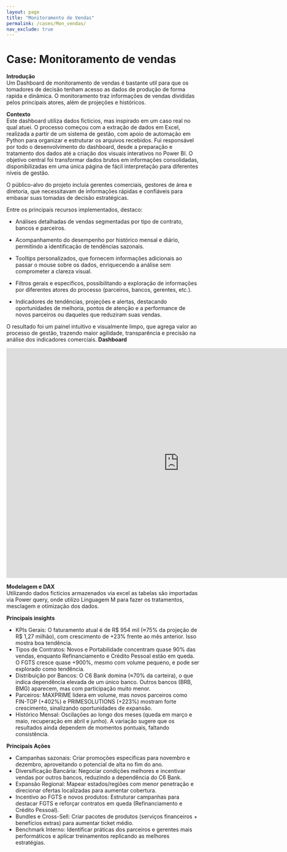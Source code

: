 ```yaml
---
layout: page
title: "Monitoramento de Vendas"
permalink: /cases/Mon_vendas/
nav_exclude: true
---
```


# Case: Monitoramento de vendas

**Introdução**  
Um Dashboard de monitoramento de vendas é bastante util para que os tomadores de decisão tenham acesso as dados de produção de forma rapida e dinâmica. O monitoramento traz informações de vendas divididas pelos principais atores,
além de projeções e históricos.

**Contexto**</br>
Este dashboard utiliza dados ficticios, mas inspirado em um caso real no qual atuei. O processo começou com a extração de dados em Excel, realizada a partir de um sistema de gestão, com apoio de automação em Python para organizar e estruturar os arquivos recebidos. Fui responsável por todo o desenvolvimento do dashboard, desde a preparação e tratamento dos dados até a criação dos visuais interativos no Power BI. O objetivo central foi transformar dados brutos em informações consolidadas, disponibilizadas em uma única página de fácil interpretação para diferentes níveis de gestão.

O público-alvo do projeto incluía gerentes comerciais, gestores de área e diretoria, que necessitavam de informações rápidas e confiáveis para embasar suas tomadas de decisão estratégicas.

Entre os principais recursos implementados, destaco:

- Análises detalhadas de vendas segmentadas por tipo de contrato, bancos e parceiros.

- Acompanhamento do desempenho por histórico mensal e diário, permitindo a identificação de tendências sazonais.

- Tooltips personalizados, que fornecem informações adicionais ao passar o mouse sobre os dados, enriquecendo a análise sem comprometer a clareza visual.

- Filtros gerais e específicos, possibilitando a exploração de informações por diferentes atores do processo (parceiros, bancos, gerentes, etc.).

- Indicadores de tendências, projeções e alertas, destacando oportunidades de melhoria, pontos de atenção e a performance de novos parceiros ou daqueles que reduziram suas vendas.

O resultado foi um painel intuitivo e visualmente limpo, que agrega valor ao processo de gestão, trazendo maior agilidade, transparência e precisão na análise dos indicadores comerciais.
**Dashboard**  
<iframe title="clone_pgto Cliente" width="900" height="600" src="https://app.powerbi.com/view?r=eyJrIjoiYWY4NmFmNTItZmZjYi00MzBkLTgwNTctNDEwYTkyYWU2MmZmIiwidCI6ImQ4Nzc1YTNhLWU4OWEtNGNjZC1hY2NiLTQ0MDg4ODdjMzRlMCJ9" frameborder="0" allowFullScreen="true"></iframe>

**Modelagem e DAX**  
Utilizando dados ficticios armazenados via excel as tabelas são importadas via Power query, onde utilizo Linguagem M para fazer os tratamentos, mesclagem e otimização dos dados.

**Principais insights**  
- KPIs Gerais: O faturamento atual é de R$ 954 mil (≈75% da projeção de R$ 1,27 milhão), com crescimento de +23% frente ao mês anterior. Isso mostra boa tendência.
- Tipos de Contratos: Novos e Portabilidade concentram quase 90% das vendas, enquanto Refinanciamento e Crédito Pessoal estão em queda. O FGTS cresce quase +900%, mesmo com volume pequeno, e pode ser explorado como tendência.
- Distribuição por Bancos: O C6 Bank domina (≈70% da carteira), o que indica dependência elevada de um único banco. Outros bancos (BRB, BMG) aparecem, mas com participação muito menor.
- Parceiros: MAXPRIME lidera em volume, mas novos parceiros como FIN-TOP (+402%) e PRIMESOLUTIONS (+223%) mostram forte crescimento, sinalizando oportunidades de expansão.
- Histórico Mensal: Oscilações ao longo dos meses (queda em março e maio, recuperação em abril e junho). A variação sugere que os resultados ainda dependem de momentos pontuais, faltando consistência.

**Principais Ações**
- Campanhas sazonais: Criar promoções específicas para novembro e dezembro, aproveitando o potencial de alta no fim do ano.
- Diversificação Bancária: Negociar condições melhores e incentivar vendas por outros bancos, reduzindo a dependência do C6 Bank.
- Expansão Regional: Mapear estados/regiões com menor penetração e direcionar ofertas localizadas para aumentar cobertura.
- Incentivo ao FGTS e novos produtos: Estruturar campanhas para destacar FGTS e reforçar contratos em queda (Refinanciamento e Crédito Pessoal).
- Bundles e Cross-Sell: Criar pacotes de produtos (serviços financeiros + benefícios extras) para aumentar ticket médio.
- Benchmark Interno: Identificar práticas dos parceiros e gerentes mais performáticos e aplicar treinamentos replicando as melhores estratégias.
